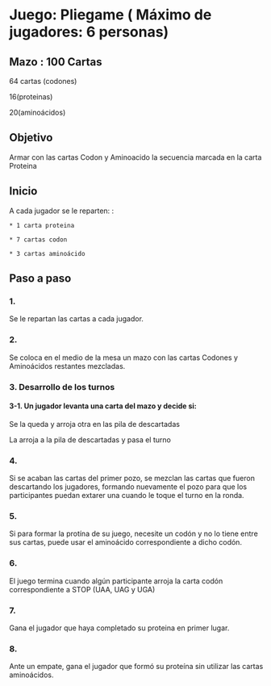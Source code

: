 # Juego: Pliegame ( Máximo de jugadores: 6 personas)


## Mazo : 100 Cartas

  64 cartas (codones) 
  
  16(proteinas) 
  
  20(aminoácidos)
  
   

## Objetivo

Armar con las cartas Codon y Aminoacido la secuencia marcada en la carta Proteina


## Inicio
A cada jugador se le reparten: : 

	* 1 carta proteina
  
	* 7 cartas codon  
  
	* 3 cartas aminoácido

## Paso a paso 
### 1.
 
 Se le repartan las cartas a cada jugador.

### 2. 

  Se coloca en el medio de la mesa un mazo con las cartas Codones y Aminoácidos restantes mezcladas.

### 3. Desarrollo de los turnos

#### 3-1. Un jugador levanta una carta del mazo y decide si:
   
   Se la queda y arroja otra en las pila de descartadas
   
   La arroja a la pila de descartadas y pasa el turno 

### 4.
   
   Si se acaban las cartas del primer pozo, se mezclan las cartas que fueron descartando los jugadores, formando nuevamente 
   el pozo para que los participantes puedan extarer una cuando le toque el turno en la ronda.

### 5. 
   Si para formar la protína de su juego, necesite un codón y no lo tiene entre sus cartas, puede usar el aminoácido correspondiente a dicho codón.

### 6. 
   El juego termina cuando algún participante arroja la carta codón correspondiente a STOP (UAA, UAG y UGA)

### 7. 
   Gana el jugador que haya completado su proteina en primer lugar. 

### 8. 
   Ante un empate, gana el jugador que formó su proteína sin utilizar las cartas aminoácidos. 
   
   
   


 
 
 
   
